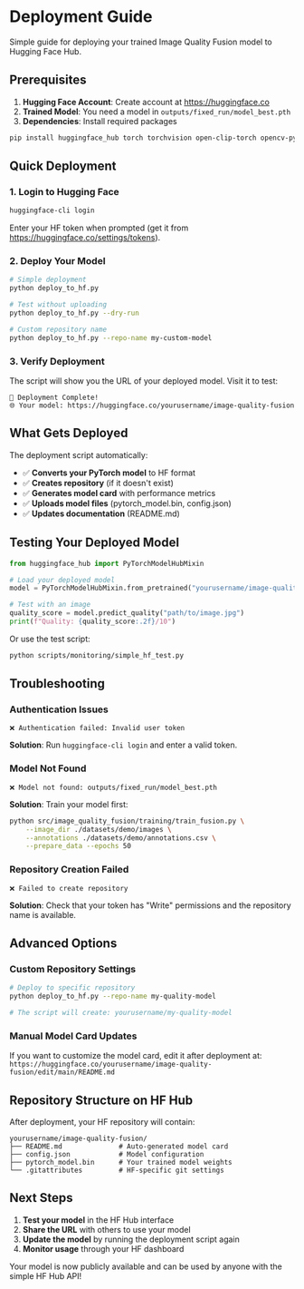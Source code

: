 # Deployment Guide

Simple guide for deploying your trained Image Quality Fusion model to Hugging Face Hub.

## Prerequisites

1. **Hugging Face Account**: Create account at https://huggingface.co
2. **Trained Model**: You need a model in `outputs/fixed_run/model_best.pth`
3. **Dependencies**: Install required packages

```bash
pip install huggingface_hub torch torchvision open-clip-torch opencv-python pillow
```

## Quick Deployment

### 1. Login to Hugging Face

```bash
huggingface-cli login
```

Enter your HF token when prompted (get it from https://huggingface.co/settings/tokens).

### 2. Deploy Your Model

```bash
# Simple deployment
python deploy_to_hf.py

# Test without uploading
python deploy_to_hf.py --dry-run

# Custom repository name
python deploy_to_hf.py --repo-name my-custom-model
```

### 3. Verify Deployment

The script will show you the URL of your deployed model. Visit it to test:

```
🎉 Deployment Complete!
🌐 Your model: https://huggingface.co/yourusername/image-quality-fusion
```

## What Gets Deployed

The deployment script automatically:

- ✅ **Converts your PyTorch model** to HF format
- ✅ **Creates repository** (if it doesn't exist)
- ✅ **Generates model card** with performance metrics
- ✅ **Uploads model files** (pytorch_model.bin, config.json)
- ✅ **Updates documentation** (README.md)

## Testing Your Deployed Model

```python
from huggingface_hub import PyTorchModelHubMixin

# Load your deployed model
model = PyTorchModelHubMixin.from_pretrained("yourusername/image-quality-fusion")

# Test with an image
quality_score = model.predict_quality("path/to/image.jpg")
print(f"Quality: {quality_score:.2f}/10")
```

Or use the test script:

```bash
python scripts/monitoring/simple_hf_test.py
```

## Troubleshooting

### Authentication Issues
```
❌ Authentication failed: Invalid user token
```
**Solution**: Run `huggingface-cli login` and enter a valid token.

### Model Not Found
```
❌ Model not found: outputs/fixed_run/model_best.pth
```
**Solution**: Train your model first:
```bash
python src/image_quality_fusion/training/train_fusion.py \
    --image_dir ./datasets/demo/images \
    --annotations ./datasets/demo/annotations.csv \
    --prepare_data --epochs 50
```

### Repository Creation Failed
```
❌ Failed to create repository
```
**Solution**: Check that your token has "Write" permissions and the repository name is available.

## Advanced Options

### Custom Repository Settings

```bash
# Deploy to specific repository
python deploy_to_hf.py --repo-name my-quality-model

# The script will create: yourusername/my-quality-model
```

### Manual Model Card Updates

If you want to customize the model card, edit it after deployment at:
`https://huggingface.co/yourusername/image-quality-fusion/edit/main/README.md`

## Repository Structure on HF Hub

After deployment, your HF repository will contain:

```
yourusername/image-quality-fusion/
├── README.md              # Auto-generated model card
├── config.json            # Model configuration  
├── pytorch_model.bin      # Your trained model weights
└── .gitattributes         # HF-specific git settings
```

## Next Steps

1. **Test your model** in the HF Hub interface
2. **Share the URL** with others to use your model
3. **Update the model** by running the deployment script again
4. **Monitor usage** through your HF dashboard

Your model is now publicly available and can be used by anyone with the simple HF Hub API!